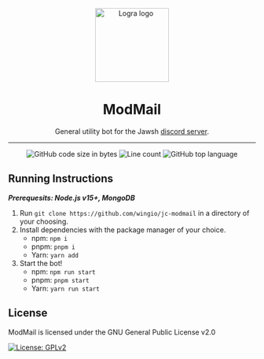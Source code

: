 <div align="center">

  <img src="https://images-ext-2.discordapp.net/external/oeVxzW-Snqmro3F7sMxgk7uzbuuH6sTA7OknglPlJxg/%3Fsize%3D4096/https/cdn.discordapp.com/avatars/718544500078674202/778f3d148525c867c6a821f8ef838638.png?width=676&height=676" alt="Logra logo" width="150px" />
  
  # ModMail
  
  General utility bot for the Jawsh [discord server](https://discord.gg/jawsh).
  
  ---
  
  ![GitHub code size in bytes](https://img.shields.io/github/languages/code-size/wingio/jc-modmail?logo=github&logoColor=%23fff&style=for-the-badge)
  ![Line count](https://img.shields.io/tokei/lines/github/wingio/jc-modmail?logo=github&logoColor=%23fff&style=for-the-badge)
  ![GitHub top language](https://img.shields.io/github/languages/top/wingio/jc-modmail?style=for-the-badge)
 

</div>

Running Instructions
---

***Prerequesits: Node.js v15+, MongoDB***

1. Run `git clone https://github.com/wingio/jc-modmail` in a directory of your choosing.
2. Install dependencies with the package manager of your choice.
   * npm: `npm i`
   * pnpm: `pnpm i`
   * Yarn: `yarn add`
3. Start the bot!
   * npm: `npm run start`
   * pnpm: `pnpm start`
   * Yarn: `yarn run start`

License
---
ModMail is licensed under the GNU General Public License v2.0

[![License: GPLv2](https://img.shields.io/badge/License-GPL%20v2-blue.svg?style=for-the-badge)](https://github.com/wingio/jc-modmail/blob/main/LICENSE)
